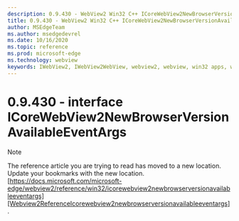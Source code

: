 ```yaml
---
description: 0.9.430 - WebView2 Win32 C++ ICoreWebView2NewBrowserVersionAvailableEventArgs
title: 0.9.430 - WebView2 Win32 C++ ICoreWebView2NewBrowserVersionAvailableEventArgs
author: MSEdgeTeam
ms.author: msedgedevrel
ms.date: 10/16/2020
ms.topic: reference
ms.prod: microsoft-edge
ms.technology: webview
keywords: IWebView2, IWebView2WebView, webview2, webview, win32 apps, win32, edge, ICoreWebView2, ICoreWebView2Host, browser control, edge html
---
```


# 0.9.430 - interface ICoreWebView2NewBrowserVersionAvailableEventArgs 

> [!NOTE]
> The reference article you are trying to read has moved to a new location.  
> Update your bookmarks with the new location.  
> [https://docs.microsoft.com/microsoft-edge/webview2/reference/win32/icorewebview2newbrowserversionavailableeventargs][Webview2ReferenceIcorewebview2newbrowserversionavailableeventargs].  

[Webview2ReferenceIcorewebview2newbrowserversionavailableeventargs]: /microsoft-edge/webview2/reference/win32/icorewebview2newbrowserversionavailableeventargs "interface ICoreWebView2NewBrowserVersionAvailableEventArgs | Microsoft Docs"
